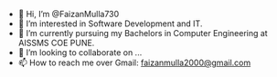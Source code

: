 - 👋 Hi, I’m @FaizanMulla730
- 👀 I’m interested in Software Development and IT.
- 🌱 I’m currently pursuing my Bachelors in Computer Engineering at AISSMS COE PUNE.
- 💞️ I’m looking to collaborate on  ...
- 📫 How to reach me over Gmail: faizanmulla2000@gmail.com

<!---
FaizanMulla730/FaizanMulla730 is a ✨ special ✨ repository because its `README.md` (this file) appears on your GitHub profile.
You can click the Preview link to take a look at your changes.
--->
